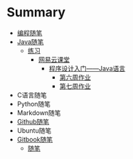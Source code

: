 # Summary

* [编程随笔](README.md)
* [Java随笔](chapter1.md)
  * [练习](chapter1/lian-xi.md)
    * [网易云课堂](chapter1/lian-xi/gpsding-wei.md)
      * [程序设计入门——Java语言](chapter1/lian-xi/gpsding-wei/cheng-xu-she-ji-ru-men-2014-2014-java-yu-yan.md)
        * [第六周作业](chapter1/lian-xi/gpsding-wei/cheng-xu-she-ji-ru-men-2014-2014-java-yu-yan/di-liu-zhou-zuo-ye.md)
        * [第七周作业](chapter1/lian-xi/gpsding-wei/cheng-xu-she-ji-ru-men-2014-2014-java-yu-yan/di-qi-zhou-zuo-ye-2014-1-2014-fen-jie-zhi-yin-shu.md)
* C语言随笔
* Python随笔
* Markdown随笔
* [Github随笔](githubsui-bi.md)
* Ubuntu随笔
* [Gitbook随笔](gitbooksui-bi.md)
  * [随笔](gitbooksui-bi/sui-bi.md)

